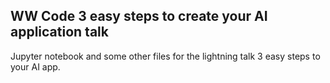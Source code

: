 ## WW Code 3 easy steps to create your AI application talk

Jupyter notebook and some other files for the lightning talk 3 easy steps to your AI app.
